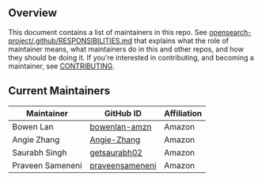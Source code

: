 ## Overview

This document contains a list of maintainers in this repo. See [opensearch-project/.github/RESPONSIBILITIES.md](https://github.com/opensearch-project/.github/blob/main/RESPONSIBILITIES.md#maintainer-responsibilities) that explains what the role of maintainer means, what maintainers do in this and other repos, and how they should be doing it. If you're interested in contributing, and becoming a maintainer, see [CONTRIBUTING](CONTRIBUTING.md).

## Current Maintainers

| Maintainer | GitHub ID            | Affiliation |
| -------------  | -------------------- | ----------- |
| Bowen Lan | [bowenlan-amzn](https://github.com/bowenlan-amzn) | Amazon      |
| Angie Zhang | [Angie-Zhang](https://github.com/Angie-Zhang/) | Amazon      |
| Saurabh Singh   | [getsaurabh02](https://https://github.com/getsaurabh02/)        | Amazon      |
| Praveen Sameneni | [praveensameneni](https://github.com/praveensameneni) | Amazon      |
